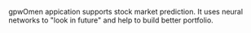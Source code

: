 gpwOmen appication supports stock market prediction. It uses neural networks to "look in future" and help to build better  portfolio.